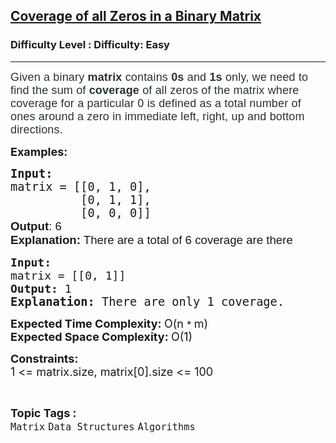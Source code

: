 <h2><a href="https://www.geeksforgeeks.org/problems/coverage-of-all-zeros-in-a-binary-matrix4024/1?page=1&category=Matrix&difficulty=Basic,Easy&status=unsolved&sortBy=submissions">Coverage of all Zeros in a Binary Matrix</a></h2><h3>Difficulty Level : Difficulty: Easy</h3><hr><div class="problems_problem_content__Xm_eO"><p><span style="color: #273239; font-family: Nunito, sans-serif; font-size: 18px; letter-spacing: 0.162px; background-color: #ffffff;">Given a binary <strong>matrix </strong>contains <strong>0s</strong> and <strong>1s </strong>only, we need to find the sum of <strong>coverage</strong> of all zeros of the matrix where coverage for a particular 0 is defined as a total number of ones around a zero in immediate left, right, up and bottom directions.</span></p>
<p><span style="font-size: 18px;"><strong>Examples:</strong></span></p>
<pre><strong><span style="font-size: 14pt;">Input:</span></strong><br><span style="font-size: 14pt;">matrix = [[0, 1, 0],<br>          [0, 1, 1],</span><br><span style="font-size: 14pt;">          [0, 0, 0]]<br></span><span style="font-size: 14pt; font-family: Arial, sans-serif; font-variant-numeric: normal; font-variant-east-asian: normal; font-variant-alternates: normal; font-variant-position: normal; vertical-align: baseline; white-space-collapse: preserve;"><strong>Output</strong>: 6<br></span><span style="font-size: 14pt; font-family: Arial, sans-serif; font-variant-numeric: normal; font-variant-east-asian: normal; font-variant-alternates: normal; font-variant-position: normal; vertical-align: baseline; white-space-collapse: preserve;"><strong>Explanation:</strong> There are a total of 6 coverage are there</span></pre>
<p><span id="docs-internal-guid-1235b0a7-7fff-bf71-d97f-b742714a175e"></span></p>
<pre><span style="font-size: 18px;"><strong>Input: <br></strong>matrix = [[0, 1]]
<strong>Output: </strong>1<br></span><span style="font-size: 14pt;"><strong>Explanation: </strong>There are only 1 coverage.</span></pre>
<p><span style="font-size: 18px;"><strong>Expected Time Complexity: </strong>O(n&nbsp;</span><span style="font-size: 15px;">*&nbsp;<span style="font-size: 18px;">m)<br><strong>Expected Space Complexity:&nbsp;</strong>O(1)</span></span></p>
<p><span style="font-size: 15px;"><span style="font-size: 18px;"><strong>Constraints:</strong><br>1 &lt;= matrix.size, matrix[0].size &lt;= 100</span></span></p></div><br><p><span style=font-size:18px><strong>Topic Tags : </strong><br><code>Matrix</code>&nbsp;<code>Data Structures</code>&nbsp;<code>Algorithms</code>&nbsp;